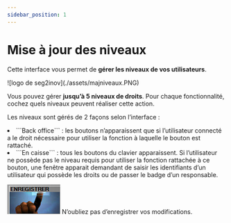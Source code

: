 ```yaml
---
sidebar_position: 1
---
```


# Mise à jour des niveaux 

Cette interface vous permet de **gérer les niveaux de vos utilisateurs**.

<div className="contenaireImg">
    ![logo de seg2inov](./assets/majniveaux.PNG)
    </div>

Vous pouvez gérer **jusqu’à 5 niveaux de droits**. Pour chaque fonctionnalité, cochez quels niveaux peuvent réaliser cette action.

Les niveaux sont gérés de 2 façons selon l’interface :

<li> ```Back office``` : les boutons n’apparaissent que si l’utilisateur connecté a le droit nécessaire pour utiliser la fonction à laquelle le bouton est rattaché. </li>

<li> ```En caisse``` : tous les boutons du clavier apparaissent. Si l’utilisateur ne possède pas le niveau requis pour utiliser la fonction rattachée à ce bouton, une fenêtre apparait demandant de saisir les identifiants d’un utilisateur qui possède les droits ou de passer le badge d’un responsable. </li>

![illustration aspect test](./assets/enregistrer.PNG)     N’oubliez pas d’enregistrer vos modifications. 